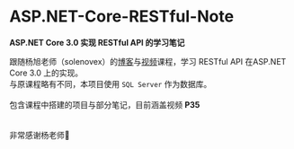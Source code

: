 # ASP.NET-Core-RESTful-Note

__ASP.NET Core 3.0 实现 RESTful API 的学习笔记__

跟随杨旭老师（solenovex）的[博客](https://www.cnblogs.com/cgzl/p/11814971.html)与[视频](https://www.bilibili.com/video/av77957694?from=search&seid=17664776753878261104)课程，学习 RESTful API 在ASP.NET Core 3.0 上的实现。
<br>
与原课程略有不同，本项目使用 `SQL Server` 作为数据库。
<br><br>
包含课程中搭建的项目与部分笔记，目前涵盖视频 **P35**
<br><br><br>
非常感谢杨老师🤗